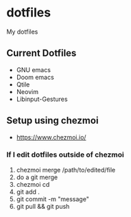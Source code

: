 # dotfiles
My dotfiles

## Current Dotfiles
 - GNU emacs
 - Doom emacs
 - Qtile
 - Neovim
 - Libinput-Gestures

## Setup using chezmoi
 - https://www.chezmoi.io/

### If I edit dotfiles outside of chezmoi
1. chezmoi merge /path/to/edited/file
2. do a git merge
3. chezmoi cd
4. git add .
5. git commit -m "message"
6. git pull && git push
